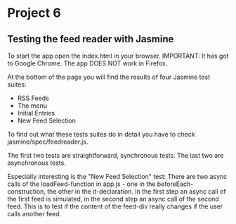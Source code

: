 # Project 6

## Testing the feed reader with Jasmine

To start the app open the index.html in your browser. IMPORTANT: It has got to Google Chrome. The app DOES NOT work in Firefox.

At the bottom of the page you will find the results of four Jasmine test suites:
* RSS Feeds
* The menu
* Initial Entries
* New Feed Selection

To find out what these tests suites do in detail you have to check jasmine/spec/feedreader.js.

The first two tests are straightforward, synchronous tests. The last two are asynchronous tests.

Especially interesting is the "New Feed Selection" test: There are two async calls of the loadFeed-function in app.js - one in the beforeEach-construction, the other in the it-declaration. In the first step an async call of the first feed is simulated, in the second step an async call of the second feed. This is to test if the content of the feed-div really changes if the user calls another feed.
